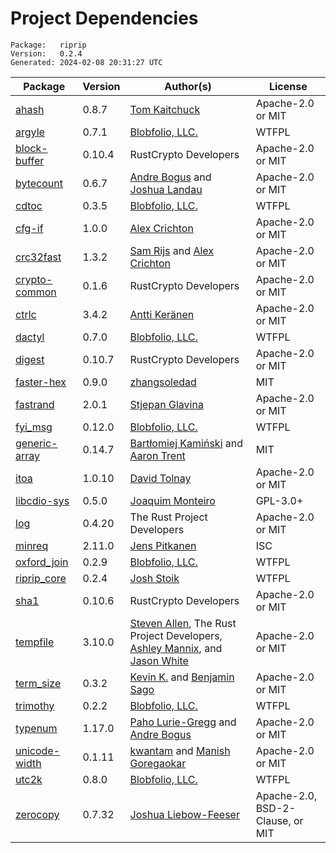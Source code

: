 # Project Dependencies
    Package:   riprip
    Version:   0.2.4
    Generated: 2024-02-08 20:31:27 UTC

| Package | Version | Author(s) | License |
| ---- | ---- | ---- | ---- |
| [ahash](https://github.com/tkaitchuck/ahash) | 0.8.7 | [Tom Kaitchuck](mailto:tom.kaitchuck@gmail.com) | Apache-2.0 or MIT |
| [argyle](https://github.com/Blobfolio/argyle) | 0.7.1 | [Blobfolio, LLC.](mailto:hello@blobfolio.com) | WTFPL |
| [block-buffer](https://github.com/RustCrypto/utils) | 0.10.4 | RustCrypto Developers | Apache-2.0 or MIT |
| [bytecount](https://github.com/llogiq/bytecount) | 0.6.7 | [Andre Bogus](mailto:bogusandre@gmail.de) and [Joshua Landau](mailto:joshua@landau.ws) | Apache-2.0 or MIT |
| [cdtoc](https://github.com/Blobfolio/cdtoc) | 0.3.5 | [Blobfolio, LLC.](mailto:hello@blobfolio.com) | WTFPL |
| [cfg-if](https://github.com/alexcrichton/cfg-if) | 1.0.0 | [Alex Crichton](mailto:alex@alexcrichton.com) | Apache-2.0 or MIT |
| [crc32fast](https://github.com/srijs/rust-crc32fast) | 1.3.2 | [Sam Rijs](mailto:srijs@airpost.net) and [Alex Crichton](mailto:alex@alexcrichton.com) | Apache-2.0 or MIT |
| [crypto-common](https://github.com/RustCrypto/traits) | 0.1.6 | RustCrypto Developers | Apache-2.0 or MIT |
| [ctrlc](https://github.com/Detegr/rust-ctrlc.git) | 3.4.2 | [Antti Keränen](mailto:detegr@gmail.com) | Apache-2.0 or MIT |
| [dactyl](https://github.com/Blobfolio/dactyl) | 0.7.0 | [Blobfolio, LLC.](mailto:hello@blobfolio.com) | WTFPL |
| [digest](https://github.com/RustCrypto/traits) | 0.10.7 | RustCrypto Developers | Apache-2.0 or MIT |
| [faster-hex](https://github.com/NervosFoundation/faster-hex) | 0.9.0 | [zhangsoledad](mailto:787953403@qq.com) | MIT |
| [fastrand](https://github.com/smol-rs/fastrand) | 2.0.1 | [Stjepan Glavina](mailto:stjepang@gmail.com) | Apache-2.0 or MIT |
| [fyi_msg](https://github.com/Blobfolio/fyi) | 0.12.0 | [Blobfolio, LLC.](mailto:hello@blobfolio.com) | WTFPL |
| [generic-array](https://github.com/fizyk20/generic-array.git) | 0.14.7 | [Bartłomiej Kamiński](mailto:fizyk20@gmail.com) and [Aaron Trent](mailto:novacrazy@gmail.com) | MIT |
| [itoa](https://github.com/dtolnay/itoa) | 1.0.10 | [David Tolnay](mailto:dtolnay@gmail.com) | Apache-2.0 or MIT |
| [libcdio-sys](https://github.com/gmes78/libcdio-sys) | 0.5.0 | [Joaquim Monteiro](mailto:joaquim.monteiro@protonmail.com) | GPL-3.0+ |
| [log](https://github.com/rust-lang/log) | 0.4.20 | The Rust Project Developers | Apache-2.0 or MIT |
| [minreq](https://github.com/neonmoe/minreq) | 2.11.0 | [Jens Pitkanen](mailto:jens@neon.moe) | ISC |
| [oxford_join](https://github.com/Blobfolio/oxford_join) | 0.2.9 | [Blobfolio, LLC.](mailto:hello@blobfolio.com) | WTFPL |
| [riprip_core](https://github.com/Blobfolio/riprip) | 0.2.4 | [Josh Stoik](mailto:josh@blobfolio.com) | WTFPL |
| [sha1](https://github.com/RustCrypto/hashes) | 0.10.6 | RustCrypto Developers | Apache-2.0 or MIT |
| [tempfile](https://github.com/Stebalien/tempfile) | 3.10.0 | [Steven Allen](mailto:steven@stebalien.com), The Rust Project Developers, [Ashley Mannix](mailto:ashleymannix@live.com.au), and [Jason White](mailto:me@jasonwhite.io) | Apache-2.0 or MIT |
| [term_size](https://github.com/kbknapp/term_size-rs.git) | 0.3.2 | [Kevin K.](mailto:kbknapp@gmail.com) and [Benjamin Sago](mailto:ogham@bsago.me) | Apache-2.0 or MIT |
| [trimothy](https://github.com/Blobfolio/trimothy) | 0.2.2 | [Blobfolio, LLC.](mailto:hello@blobfolio.com) | WTFPL |
| [typenum](https://github.com/paholg/typenum) | 1.17.0 | [Paho Lurie-Gregg](mailto:paho@paholg.com) and [Andre Bogus](mailto:bogusandre@gmail.com) | Apache-2.0 or MIT |
| [unicode-width](https://github.com/unicode-rs/unicode-width) | 0.1.11 | [kwantam](mailto:kwantam@gmail.com) and [Manish Goregaokar](mailto:manishsmail@gmail.com) | Apache-2.0 or MIT |
| [utc2k](https://github.com/Blobfolio/utc2k) | 0.8.0 | [Blobfolio, LLC.](mailto:hello@blobfolio.com) | WTFPL |
| [zerocopy](https://github.com/google/zerocopy) | 0.7.32 | [Joshua Liebow-Feeser](mailto:joshlf@google.com) | Apache-2.0, BSD-2-Clause, or MIT |
